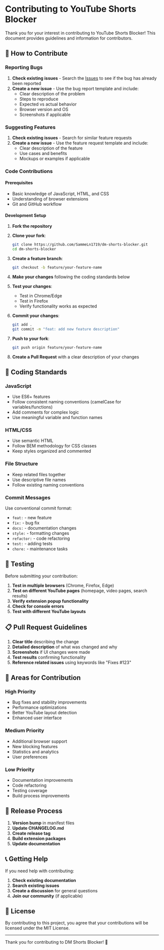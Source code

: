 # Contributing to YouTube Shorts Blocker

Thank you for your interest in contributing to YouTube Shorts Blocker! This document provides guidelines and information for contributors.

## 🤝 How to Contribute

### Reporting Bugs

1. **Check existing issues** - Search the [Issues](https://github.com/SammeLn1719/dm-shorts-blocker/issues) to see if the bug has already been reported
2. **Create a new issue** - Use the bug report template and include:
   - Clear description of the problem
   - Steps to reproduce
   - Expected vs actual behavior
   - Browser version and OS
   - Screenshots if applicable

### Suggesting Features

1. **Check existing issues** - Search for similar feature requests
2. **Create a new issue** - Use the feature request template and include:
   - Clear description of the feature
   - Use cases and benefits
   - Mockups or examples if applicable

### Code Contributions

#### Prerequisites

- Basic knowledge of JavaScript, HTML, and CSS
- Understanding of browser extensions
- Git and GitHub workflow

#### Development Setup

1. **Fork the repository**
2. **Clone your fork**:
   ```bash
   git clone https://github.com/SammeLn1719/dm-shorts-blocker.git
   cd dm-shorts-blocker
   ```

3. **Create a feature branch**:
   ```bash
   git checkout -b feature/your-feature-name
   ```

4. **Make your changes** following the coding standards below

5. **Test your changes**:
   - Test in Chrome/Edge
   - Test in Firefox
   - Verify functionality works as expected

6. **Commit your changes**:
   ```bash
   git add .
   git commit -m "feat: add new feature description"
   ```

7. **Push to your fork**:
   ```bash
   git push origin feature/your-feature-name
   ```

8. **Create a Pull Request** with a clear description of your changes

## 📝 Coding Standards

### JavaScript
- Use ES6+ features
- Follow consistent naming conventions (camelCase for variables/functions)
- Add comments for complex logic
- Use meaningful variable and function names

### HTML/CSS
- Use semantic HTML
- Follow BEM methodology for CSS classes
- Keep styles organized and commented

### File Structure
- Keep related files together
- Use descriptive file names
- Follow existing naming conventions

### Commit Messages
Use conventional commit format:
- `feat:` - new feature
- `fix:` - bug fix
- `docs:` - documentation changes
- `style:` - formatting changes
- `refactor:` - code refactoring
- `test:` - adding tests
- `chore:` - maintenance tasks

## 🧪 Testing

Before submitting your contribution:

1. **Test in multiple browsers** (Chrome, Firefox, Edge)
2. **Test on different YouTube pages** (homepage, video pages, search results)
3. **Verify extension popup functionality**
4. **Check for console errors**
5. **Test with different YouTube layouts**

## 📋 Pull Request Guidelines

1. **Clear title** describing the change
2. **Detailed description** of what was changed and why
3. **Screenshots** if UI changes were made
4. **Test results** confirming functionality
5. **Reference related issues** using keywords like "Fixes #123"

## 🎯 Areas for Contribution

### High Priority
- Bug fixes and stability improvements
- Performance optimizations
- Better YouTube layout detection
- Enhanced user interface

### Medium Priority
- Additional browser support
- New blocking features
- Statistics and analytics
- User preferences

### Low Priority
- Documentation improvements
- Code refactoring
- Testing coverage
- Build process improvements

## 🚀 Release Process

1. **Version bump** in manifest files
2. **Update CHANGELOG.md**
3. **Create release tag**
4. **Build extension packages**
5. **Update documentation**

## 📞 Getting Help

If you need help with contributing:

1. **Check existing documentation**
2. **Search existing issues**
3. **Create a discussion** for general questions
4. **Join our community** (if applicable)

## 📄 License

By contributing to this project, you agree that your contributions will be licensed under the MIT License.

---

Thank you for contributing to DM Shorts Blocker! 🎉

